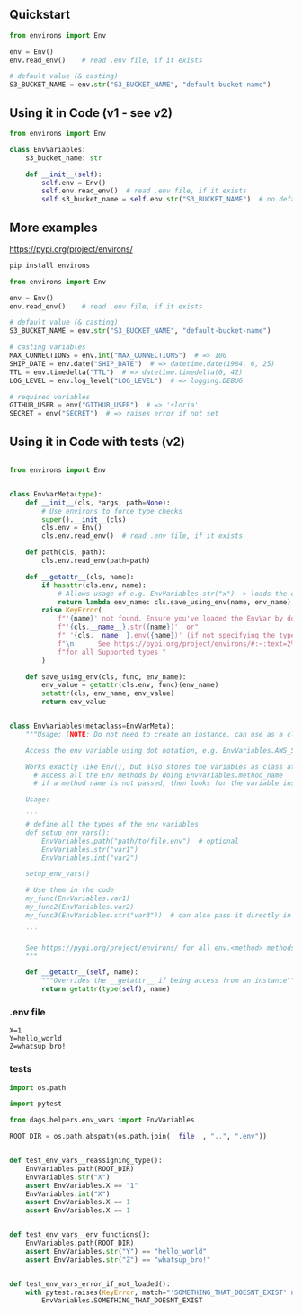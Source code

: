## Quickstart
```python
from environs import Env

env = Env()
env.read_env()    # read .env file, if it exists

# default value (& casting)
S3_BUCKET_NAME = env.str("S3_BUCKET_NAME", "default-bucket-name") 

```

## Using it in Code (v1 - see v2)
```python
from environs import Env

class EnvVariables:
    s3_bucket_name: str

    def __init__(self):
        self.env = Env()
        self.env.read_env()  # read .env file, if it exists
        self.s3_bucket_name = self.env.str("S3_BUCKET_NAME")  # no default => will error if env var not exists
```


## More examples

https://pypi.org/project/environs/
```cmd
pip install environs
```

```python
from environs import Env

env = Env()
env.read_env()    # read .env file, if it exists

# default value (& casting)
S3_BUCKET_NAME = env.str("S3_BUCKET_NAME", "default-bucket-name") 

# casting variables
MAX_CONNECTIONS = env.int("MAX_CONNECTIONS")  # => 100
SHIP_DATE = env.date("SHIP_DATE")  # => datetime.date(1984, 6, 25)
TTL = env.timedelta("TTL")  # => datetime.timedelta(0, 42)
LOG_LEVEL = env.log_level("LOG_LEVEL")  # => logging.DEBUG

# required variables
GITHUB_USER = env("GITHUB_USER")  # => 'sloria'
SECRET = env("SECRET")  # => raises error if not set

```

## Using it in Code with tests (v2)

```python

from environs import Env


class EnvVarMeta(type):
    def __init__(cls, *args, path=None):
        # Use environs to force type checks
        super().__init__(cls)
        cls.env = Env()
        cls.env.read_env()  # read .env file, if it exists

    def path(cls, path):
        cls.env.read_env(path=path)

    def __getattr__(cls, name):
        if hasattr(cls.env, name):
            # Allows usage of e.g. EnvVariables.str("x") -> loads the env variable and saves it as EnvVariables.x
            return lambda env_name: cls.save_using_env(name, env_name)
        raise KeyError(
            f"'{name}' not found. Ensure you've loaded the EnvVar by doing "
            f"'{cls.__name__}.str({name})'  or"
            f" '{cls.__name__}.env({name})' (if not specifying the type)."
            f"\n      See https://pypi.org/project/environs/#:~:text=2%2C%20%27konch%27%3A%203%7D-,Supported,-types "
            f"for all Supported types "
        )

    def save_using_env(cls, func, env_name):
        env_value = getattr(cls.env, func)(env_name)
        setattr(cls, env_name, env_value)
        return env_value


class EnvVariables(metaclass=EnvVarMeta):
    """Usage: (NOTE: Do not need to create an instance, can use as a class)

    Access the env variable using dot notation, e.g. EnvVariables.AWS_S3_BUCKET

    Works exactly like Env(), but also stores the variables as class attributes,
      # access all the Env methods by doing EnvVariables.method_name
      # if a method name is not passed, then looks for the variable instead (auto-type detect)

    Usage:

    ```
    # define all the types of the env variables
    def setup_env_vars():
        EnvVariables.path("path/to/file.env")  # optional
        EnvVariables.str("var1")
        EnvVariables.int("var2")

    setup_env_vars()

    # Use them in the code
    my_func(EnvVariables.var1)
    my_func2(EnvVariables.var2)
    my_func3(EnvVariables.str("var3"))  # can also pass it directly in

    ```

    See https://pypi.org/project/environs/ for all env.<method> methods.
    """

    def __getattr__(self, name):
        """Overrides the __getattr__ if being access from an instance"""
        return getattr(type(self), name)
```

### .env file
```env
X=1
Y=hello_world
Z=whatsup_bro!
```

### tests
```python
import os.path

import pytest

from dags.helpers.env_vars import EnvVariables

ROOT_DIR = os.path.abspath(os.path.join(__file__, "..", ".env"))


def test_env_vars__reassigning_type():
    EnvVariables.path(ROOT_DIR)
    EnvVariables.str("X")
    assert EnvVariables.X == "1"
    EnvVariables.int("X")
    assert EnvVariables.X == 1
    assert EnvVariables.X == 1


def test_env_vars__env_functions():
    EnvVariables.path(ROOT_DIR)
    assert EnvVariables.str("Y") == "hello_world"
    assert EnvVariables.str("Z") == "whatsup_bro!"


def test_env_vars_error_if_not_loaded():
    with pytest.raises(KeyError, match="'SOMETHING_THAT_DOESNT_EXIST' not found. Ensure .*"):
        EnvVariables.SOMETHING_THAT_DOESNT_EXIST
```
